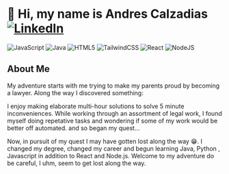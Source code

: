 # 👋 Hi, my name is Andres Calzadias [![LinkedIn](https://img.shields.io/badge/LinkedIn-%230077B5.svg?logo=linkedin&logoColor=white)](https://linkedin.com/in/andres-calzadias)

![JavaScript](https://img.shields.io/badge/javascript-%23323330.svg?style=for-the-badge&logo=javascript&logoColor=%23F7DF1E) ![Java](https://img.shields.io/badge/java-%23ED8B00.svg?style=for-the-badge&logo=java&logoColor=white) ![HTML5](https://img.shields.io/badge/html5-%23E34F26.svg?style=for-the-badge&logo=html5&logoColor=white) ![TailwindCSS](https://img.shields.io/badge/tailwindcss-%2338B2AC.svg?style=for-the-badge&logo=tailwind-css&logoColor=white) ![React](https://img.shields.io/badge/react-%2320232a.svg?style=for-the-badge&logo=react&logoColor=%2361DAFB) ![NodeJS](https://img.shields.io/badge/node.js-6DA55F?style=for-the-badge&logo=node.js&logoColor=white)

## About Me
My adventure starts with me trying to make my parents proud by becoming a lawyer. Along the way I discovered something:

I enjoy making elaborate multi-hour solutions to solve 5 minute inconveniences. While working through an assortment 
of legal work, I found myself doing repetative tasks and wondering if some of my work would be better off automated.
and so began my quest...

Now, in pursuit of my quest I may have gotten lost along the way 😁. 
I changed my degree, changed my career and begun learning Java, Python ,
Javascript in addition to React and Node.js. Welcome to my adventure do 
be careful, I uhm, seem to get lost along the way.


<!---
cmndrqueso/cmndrqueso is a ✨ special ✨ repository because its `README.md` (this file) appears on your GitHub profile.
You can click the Preview link to take a look at your changes.
--->


